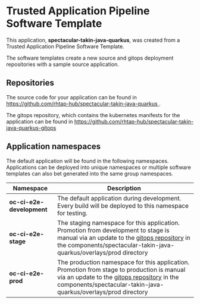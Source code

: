 # Trusted Application Pipeline Software Template

This application, **spectacular-takin-java-quarkus**, was created from a Trusted Application Pipeline Software Template.

The software templates create a new source and gitops deployment repositories with a sample source application. 

## Repositories

The source code for your application can be found in [https://github.com/rhtap-hub/spectacular-takin-java-quarkus ](https://github.com/rhtap-hub/spectacular-takin-java-quarkus ).
 
The gitops repository, which contains the kubernetes manifests for the application can be found in 
[https://github.com/rhtap-hub/spectacular-takin-java-quarkus-gitops ](https://github.com/rhtap-hub/spectacular-takin-java-quarkus-gitops ) 

## Application namespaces 

The default application will be found in the following namespaces. Applications can be deployed into unique namespaces or multiple software templates can also bet generated into the same group namespaces.  

|  Namespace   |  Description   |  
| -------- | -------- |   
| **oc-ci-e2e-development** | The default application during development. Every build will be deployed to this namespace for testing. | 
| **oc-ci-e2e-stage** | The staging namespace for this application. Promotion from development to stage is manual via an update to the [gitops repository](https://github.com/rhtap-hub/spectacular-takin-java-quarkus-gitops ) in the components/spectacular-takin-java-quarkus/overlays/prod directory |  
| **oc-ci-e2e-prod** | The production namespace for this application. Promotion from stage to production is manual via an update to the [gitops repository](https://github.com/rhtap-hub/spectacular-takin-java-quarkus-gitops ) in the components/spectacular-takin-java-quarkus/overlays/prod directory | 